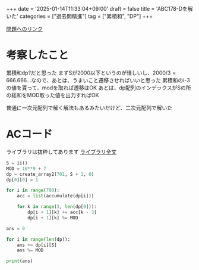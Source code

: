 +++
date = '2025-01-14T11:33:04+09:00'
draft = false
title = 'ABC178-Dを解いた'
categories = ["過去問精進"]
tag = ["累積和", "DP"]
+++

[問題へのリンク](https://atcoder.jp/contests/abc178/tasks/abc178_d)

# 考察したこと
累積和dp?だと思った
まずSが2000以下というのが怪しいし、$2000/3 = 666.666...$なので、あとは、うまいこと遷移させればいいと思った
累積和のi-3の値を貰って、modを取れば遷移はOK
あとは、dp配列のインデックスがSの所の総和をMOD取った値を出力すればOK

普通に一次元配列で解く解法もあるみたいだけど、二次元配列で解いた

# ACコード
ライブラリは抜粋してあります
[ライブラリ全文](https://github.com/hidehic0/library)

```py
S = ii()
MOD = 10**9 + 7
dp = create_array2(701, S + 1, 0)
dp[0][0] = 1

for i in range(700):
    acc = list(accumulate(dp[i]))

    for k in range(3, len(dp[0])):
        dp[i + 1][k] += acc[k - 3]
        dp[i + 1][k] %= MOD

ans = 0

for i in range(len(dp)):
    ans += dp[i][S]
    ans %= MOD

print(ans)
```


<script src="https://utteranc.es/client.js"
        repo="hidehic0/blog"
        issue-term="pathname"
        label="Comment"
        theme="github-light"
        crossorigin="anonymous"
        async>
</script>
